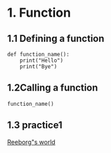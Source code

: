 # 1. Function 
## 1.1 Defining a function
```
def function_name():
    print("Hello")
    print("Bye")
```
## 1.2Calling a function 
```
function_name()
```
## 1.3 practice1 
[Reeborg"s world](https://reeborg.ca/reeborg.html?lang=en&mode=python&menu=worlds%2Fmenus%2Freeborg_intro_en.json&name=Hurdle%201&url=worlds%2Ftutorial_en%2Fhurdle1.json)
